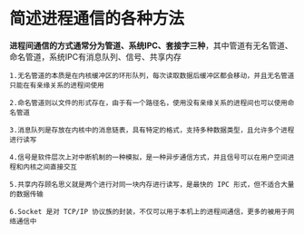 # 简述进程通信的各种方法

**进程间通信的方式通常分为管道、系统IPC、套接字三种**，其中管道有无名管道、命名管道，系统IPC有消息队列、信号、共享内存

    1.无名管道的本质是在内核缓冲区的环形队列，每次读取数据后缓冲区都会移动，并且无名管道只能在有亲缘关系的进程间使用

    2.命名管道则以文件的形式存在，由于有一个路径名，使用没有亲缘关系的进程间也可以使用命名管道

    3.消息队列是存放在内核中的消息链表，具有特定的格式，支持多种数据类型，且允许多个进程进行读写

    4.信号是软件层次上对中断机制的一种模拟，是一种异步通信方式，并且信号可以在用户空间进程和内核之间直接交互

    5.共享内存顾名思义就是两个进行对同一块内存进行读写，是最快的 IPC 形式，但不适合大量的数据传输

    6.Socket 是对 TCP/IP 协议族的封装，不仅可以用于本机上的进程间通信，更多的被用于网络通信中
